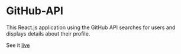 # GitHub-API
This React.js application using the GitHub API searches for users and displays details about their profile.

See it [live](https://github-api.netlify.com/)

